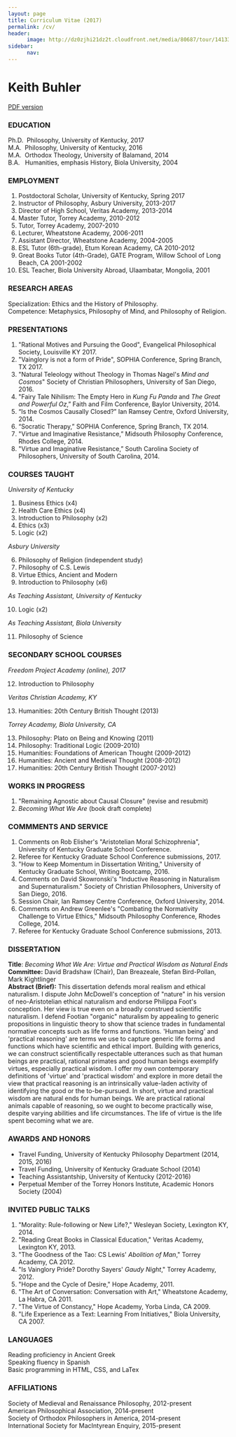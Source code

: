 ```yaml
---
layout: page
title: Curriculum Vitae (2017)
permalink: /cv/
header:
      image: http://dz0zjhi21dz2t.cloudfront.net/media/80687/tour/1413353793514/1680_front.jpg
sidebar: 
      nav: 
--- 
```


# Keith Buhler

[PDF version](http://www.keithbuhler.com/content/CV/Buhler-CV.pdf)


### EDUCATION

Ph.D.&nbsp;  Philosophy, University of Kentucky, 2017    
M.A.&nbsp; Philosophy, University of Kentucky, 2016      
M.A.&nbsp; Orthodox Theology, University of Balamand, 2014         
B.A.&nbsp;&nbsp; Humanities, emphasis History, Biola University, 2004


### EMPLOYMENT
1. Postdoctoral Scholar, University of Kentucky,  Spring 2017    
2. Instructor of Philosophy, Asbury University, 2013-2017       
3. Director of High School, Veritas Academy, 2013-2014   
4. Master Tutor, Torrey Academy, 2010-2012     
5. Tutor, Torrey Academy, 2007-2010    
6. Lecturer, Wheatstone Academy, 2006-2011
6. Assistant Director, Wheatstone Academy, 2004-2005
7. ESL Tutor (6th-grade), Etum Korean Academy, CA 2010-2012    
8. Great Books Tutor (4th-Grade), GATE Program, Willow School of Long Beach, CA 2001-2002   
9. ESL Teacher, Biola University Abroad, Ulaambatar, Mongolia, 2001   


### RESEARCH AREAS
Specialization: Ethics and the History of Philosophy.     
Competence: Metaphysics, Philosophy of Mind, and Philosophy of Religion.  



### PRESENTATIONS

1. "Rational Motives and Pursuing the Good", Evangelical Philosophical Society, Louisville KY 2017.
2. "Vainglory is not a form of Pride", SOPHIA Conference, Spring Branch, TX 2017.
3. "Natural Teleology without Theology in Thomas Nagel's *Mind and Cosmos*" Society of Christian Philosophers, University of San Diego, 2016.
4. "Fairy Tale Nihilism: The Empty Hero in *Kung Fu Panda* and *The Great and Powerful Oz*,”  Faith and Film Conference, Baylor University, 2014.
5. “Is the Cosmos Causally Closed?” Ian Ramsey Centre, Oxford University, 2014.
6. “Socratic Therapy,” SOPHIA Conference, Spring Branch, TX 2014.
7. "Virtue and Imaginative Resistance,” Midsouth Philosophy Conference, Rhodes College, 2014.
8. "Virtue and Imaginative Resistance,” South Carolina Society of Philosophers, University of South Carolina, 2014.


### COURSES TAUGHT 

*University of Kentucky*

1. Business Ethics  (x4)
2. Health Care Ethics (x4)
3. Introduction to Philosophy (x2)
4. Ethics (x3)
5. Logic (x2)

*Asbury University*

6. Philosophy of Religion (independent study)
7. Philosophy of C.S. Lewis 
8. Virtue Ethics, Ancient and Modern 
9. Introduction to Philosophy (x6)

*As Teaching Assistant, University of Kentucky*

10. Logic (x2)

*As Teaching Assistant, Biola University*  

11. Philosophy of Science 



### SECONDARY SCHOOL COURSES

*Freedom Project Academy (online), 2017*

12. Introduction to Philosophy 


*Veritas Christian Academy, KY*

13. Humanities: 20th Century British Thought (2013)

*Torrey Academy, Biola University, CA*

13. Philosophy: Plato on Being and Knowing (2011)
14. Philosophy: Traditional Logic  (2009-2010)
15. Humanities: Foundations of American Thought  (2009-2012)
16. Humanities: Ancient and Medieval Thought  (2008-2012)
17. Humanities: 20th Century British Thought  (2007-2012)



### WORKS IN PROGRESS
1. "Remaining Agnostic about Causal Closure" (revise and resubmit)
4. *Becoming What We Are* (book draft complete)

  

### COMMMENTS AND SERVICE

1. Comments on Rob Elisher's "Aristotelian Moral Schizophrenia", University of Kentucky Graduate School Conference.
1. Referee for Kentucky Graduate School Conference submissions, 2017.
2. "How to Keep Momentum in Dissertation Writing," University of Kentucky Graduate School, Writing Bootcamp, 2016. 
2. Comments on David Skowronski's "Inductive Reasoning in Naturalism and Supernaturalism." Society of Christian Philosophers, University of San Diego, 2016.
3. Session Chair, Ian Ramsey Centre Conference, Oxford University, 2014.
2. Comments on Andrew Greenlee's "Combating the Normativity Challenge to Virtue Ethics," Midsouth Philosophy Conference, Rhodes College, 2014.
4. Referee for Kentucky Graduate School Conference submissions, 2013.


### DISSERTATION
**Title**: *Becoming What We Are: Virtue and Practical Wisdom as Natural Ends*   
**Committee:** David Bradshaw (Chair), Dan Breazeale, Stefan Bird-Pollan, Mark Kightlinger      
**Abstract (Brief):** This dissertation defends moral realism and ethical naturalism. I dispute John McDowell's conception of "nature" in his version of neo-Aristotelian ethical naturalism and endorse Philippa Foot's conception. Her view is true even on a broadly construed scientific naturalism.  I defend Footian "organic" naturalism by appealing to generic propositions in linguistic theory to show that science trades in fundamental normative concepts such as life forms and functions. 'Human being' and 'practical reasoning' are terms we use to capture generic life forms and functions which have scientific and ethical import. Building with generics, we can construct scientifically respectable utterances such as that human beings are practical, rational primates and good human beings exemplify virtues, especially practical wisdom. I offer my own contemporary definitions of 'virtue' and 'practical wisdom' and explore in more detail the view that practical reasoning is an intrinsically value-laden activity of identifying the good or the to-be-pursued. In short, virtue and practical wisdom are natural ends for human beings. We are practical rational animals capable of reasoning, so we ought to become practically wise, despite varying abilities and life circumstances. The life of virtue is the life spent becoming what we are. 











### AWARDS AND HONORS

- Travel Funding, University of Kentucky Philosophy Department (2014, 2015, 2016)      
- Travel Funding, University of Kentucky Graduate School (2014)     
- Teaching Assistantship, University of Kentucky (2012-2016)     
- Perpetual Member of the Torrey Honors Institute, Academic Honors Society (2004)         


### INVITED PUBLIC TALKS

1. "Morality: Rule-following or New Life?," Wesleyan Society, Lexington KY, 2014.
2. "Reading Great Books in Classical Education," Veritas Academy, Lexington KY, 2013.
3. "The Goodness of the Tao: CS Lewis' *Abolition of Man*," Torrey Academy, CA  2012.
4. "Is Vainglory Pride? Dorothy Sayers' *Gaudy Night*," Torrey Academy, 2012.
5. "Hope and the Cycle of Desire," Hope Academy, 2011.
6. "The Art of Conversation: Conversation with Art," Wheatstone Academy, La Habra, CA 2011.
7. "The Virtue of Constancy," Hope Academy, Yorba Linda, CA 2009.
8. "Life Experience as a Text: Learning From Initiatives," Biola University, CA 2007.


### LANGUAGES
Reading proficiency in Ancient Greek  
Speaking fluency in Spanish  
Basic programming in HTML, CSS, and LaTex  

### AFFILIATIONS
Society of Medieval and Renaissance Philosophy, 2012-present      
American Philosophical Association, 2014-present   
Society of Orthodox Philosophers in America, 2014-present  
International Society for MacIntyrean Enquiry, 2015-present       

